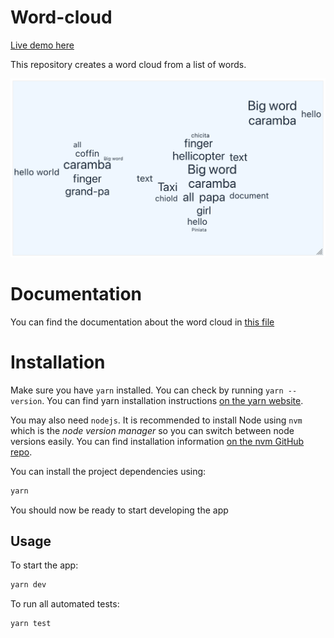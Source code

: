 # Word-cloud

[Live demo here](https://x-image-privacy.github.io/word-cloud/)

This repository creates a word cloud from a list of words.

![WordCloud Demo](docs/word-cloud_v2.png)

# Documentation

You can find the documentation about the word cloud in [this file](technical_descriptions.md)

# Installation

Make sure you have `yarn` installed. You can check by running `yarn --version`.
You can find yarn installation instructions [on the yarn website](https://yarnpkg.com/getting-started/install).

You may also need `nodejs`. It is recommended to install Node using `nvm` which is the _node version manager_ so you can switch between node versions easily.
You can find installation information [on the nvm GitHub repo](https://github.com/nvm-sh/nvm#installing-and-updating).

You can install the project dependencies using:

```bash
yarn
```

You should now be ready to start developing the app

## Usage

To start the app:

```bash
yarn dev
```

To run all automated tests:

```bash
yarn test
```
